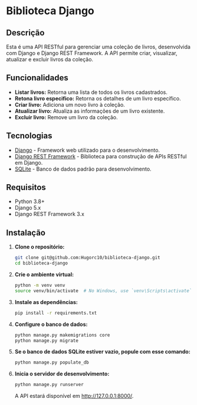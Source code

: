 # Biblioteca Django

## Descrição

Esta é uma API RESTful para gerenciar uma coleção de livros, desenvolvida com Django e Django REST Framework. A API permite criar, visualizar, atualizar e excluir livros da coleção.

## Funcionalidades

- **Listar livros:** Retorna uma lista de todos os livros cadastrados.
- **Retona livro especifico:** Retorna os detalhes de um livro específico.
- **Criar livro:** Adiciona um novo livro à coleção.
- **Atualizar livro:** Atualiza as informações de um livro existente.
- **Excluir livro:** Remove um livro da coleção.

## Tecnologias

- [Django](https://www.djangoproject.com/) - Framework web utilizado para o desenvolvimento.
- [Django REST Framework](https://www.django-rest-framework.org/) - Biblioteca para construção de APIs RESTful em Django.
- [SQLite](https://www.sqlite.org/index.html) - Banco de dados padrão para desenvolvimento.

## Requisitos

- Python 3.8+
- Django 5.x
- Django REST Framework 3.x

## Instalação

1. **Clone o repositório:**

   ```bash
   git clone git@github.com:Hugorc10/biblioteca-django.git
   cd biblioteca-django

2. **Crie o ambiente virtual:**

   ```bash
   python -m venv venv
   source venv/bin/activate  # No Windows, use `venv\Scripts\activate`

3. **Instale as dependências:**

   ```bash
   pip install -r requirements.txt

4. **Configure o banco de dados:**

   ```bash
   python manage.py makemigrations core
   python manage.py migrate

5. **Se o banco de dados SQLite estiver vazio, popule com esse comando:**

   ```bash
   python manage.py populate_db

6. **Inicia o servidor de desenvolvimento:**

   ```bash
   python manage.py runserver
   ```

   A API estará disponível em http://127.0.0.1:8000/.
